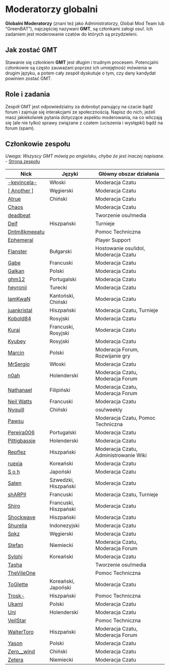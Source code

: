 Moderatorzy globalni
=====================

**Globalni Moderatorzy** (znani też jako Administratorzy, Global Mod Team lub “GreenBAT”), najczęściej nazywani **GMT**, są członkami załogi osu!. Ich zadaniem jest moderowanie czatów do których są przydzieleni.

Jak zostać GMT
--------------

Stawanie się członkiem **GMT** jest długim i trudnym procesem. Potencjalni członkowie są często zauważani poprzez ich umiejętność mówienia w drugim języku, a potem cały zespół dyskutuje o tym, czy dany kandydat powinien zostać GMT.

Role i zadania
--------------

Zespół GMT jest odpowiedzialny za dobrobyt panujący na czacie bądź forum i zajmuje się interakcjami ze społecznością. Napisz do nich, jeżeli masz jakiekolwiek pytania dotyczące aspektu moderowania, na co wliczają się (ale nie tylko) sprawy związane z czatem (uciszenia i występki) bądź na forum (spam).

Członkowie zespołu
------------------

*Uwaga: Wszyscy GMT mówią po angielsku, chyba że jest inaczej napisane.* - [Strona zespołu](http://osu.ppy.sh/g/4)

| Nick | Języki | Główny obszar działania |
| ---- | ------ | ----------------------- |
| [-kevincela-](https://osu.ppy.sh/u/266596) | Włoski | Moderacja Czatu |
| [[ Another ]](https://osu.ppy.sh/u/3416573) | Węgierski | Moderacja Czatu |
| [Atrue](https://osu.ppy.sh/u/1758523) | Chiński | Moderacja Czatu |
| [Chaos](https://osu.ppy.sh/u/2628870) | | Moderacja Czatu |
| [deadbeat](https://osu.ppy.sh/u/128370) | | Tworzenie osu!media |
| [Deif](https://osu.ppy.sh/u/318565) | Hiszpański | Turnieje |
| [Dntm8kmeeatu](https://osu.ppy.sh/u/5428812) | | Pomoc Techniczna |
| [Ephemeral](https://osu.ppy.sh/u/102335) | | Player Support |
| [Flanster](https://osu.ppy.sh/u/447818) | Bułgarski | Hostowanie osu!idol, Moderacja Czatu |
| [Gabe](https://osu.ppy.sh/u/654108) | Francuski | Moderacja Czatu |
| [Galkan](https://osu.ppy.sh/u/169570) | Polski | Moderacja Czatu |
| [ghm12](https://osu.ppy.sh/u/2594229) | Portugalski | Moderacja Czatu |
| [heyronii](https://osu.ppy.sh/u/5642779) | Turecki | Moderacja Czatu |
| [IamKwaN](https://osu.ppy.sh/u/1856463) | Kantoński, Chiński | Moderacja Czatu |
| [juankristal](https://osu.ppy.sh/u/443656) | Hiszpański | Moderacja Czatu, Turnieje |
| [Kobold84](https://osu.ppy.sh/u/3227533) | Rosyjski | Moderacja Czatu |
| [Kurai](https://osu.ppy.sh/u/77089) | Francuski, Rosyjski | Moderacja Czatu |
| [Kyubey](https://osu.ppy.sh/u/2195646) | Rosyjski | Moderacja Czatu |
| [Marcin](https://osu.ppy.sh/u/722665) | Polski | Moderacja Forum, Rozwijanie gry |
| [MrSergio](https://osu.ppy.sh/u/2581696) | Włoski | Moderacja Czatu |
| [n0ah](https://osu.ppy.sh/u/3086393) | Holenderski | Moderacja Czatu, Moderacja Forum |
| [Nathanael](https://osu.ppy.sh/u/2295078) | Filipiński | Moderacja Czatu, Moderacja Forum |
| [Neil Watts](https://osu.ppy.sh/u/3048059) | Francuski | Moderacja Czatu |
| [Nyquill](https://osu.ppy.sh/u/682935) | Chiński | osu!weekly |
| [Pawsu](https://osu.ppy.sh/u/2371454) |  | Moderacja Czatu, Pomoc Techniczna |
| [Pereira006](https://osu.ppy.sh/u/537344) | Portugalski | Moderacja Czatu |
| [Pittigbassje](https://osu.ppy.sh/u/2167433) | Holenderski | Moderacja Czatu |
| [Repflez](https://osu.ppy.sh/u/201392) | Hiszpański | Moderacja Czatu, Administrowanie Wiki |
| [ruexia](https://osu.ppy.sh/u/385069) | Koreański | Moderacja Czatu |
| [S o h](https://osu.ppy.sh/u/2234772) | Japoński | Moderacja Czatu |
| [Saten](https://osu.ppy.sh/u/444506) | Szwedzki, Hiszpański | Moderacja Czatu |
| [shARPII](https://osu.ppy.sh/u/776257) | Francuski | Moderacja Czatu, Turnieje |
| [Shiro](https://osu.ppy.sh/u/113005) | Francuski, Hiszpański | Moderacja Czatu |
| [Shockwave](https://osu.ppy.sh/u/251631) | Hiszpański | Moderacja Czatu |
| [Shurelia](https://osu.ppy.sh/u/3807986) | Indonezyjski | Moderacja Czatu |
| [Spkz](https://osu.ppy.sh/u/2964029) | Węgierski | Moderacja Czatu |
| [Stefan](https://osu.ppy.sh/u/626907) | Niemiecki | Moderacja Czatu, Moderacja Forum |
| [Sylphi](https://osu.ppy.sh/u/1399551) | Koreański | Moderacja Czatu |
| [Tasha](https://osu.ppy.sh/u/1031958) | | Tworzenie osu!media |
| [TheVileOne](https://osu.ppy.sh/u/278862) | | Pomoc Techniczna |
| [ToGlette](https://osu.ppy.sh/u/1076236)| Koreański, Japoński | Moderacja Czatu |
| [Trosk-](https://osu.ppy.sh/u/3469385) | Hiszpański | Pomoc Techniczna |
| [Ukami](https://osu.ppy.sh/u/820865) | Polski | Moderacja Czatu |
| [Uni](https://osu.ppy.sh/u/617106) | Holenderski | Moderacja Czatu |
| [VeilStar](https://osu.ppy.sh/u/4255720) | | Pomoc Techniczna |
| [WalterToro](https://osu.ppy.sh/u/5281416) | Hiszpański | Moderacja Czatu, Moderacja Forum |
| [Yason](https://osu.ppy.sh/u/2574392) | Polski | Moderacja Czatu |
| [Zero__wind](https://osu.ppy.sh/u/1822830) | Chiński | Moderacja Czatu |
| [Zetera](https://osu.ppy.sh/u/587737) | Niemiecki | Moderacja Czatu |

